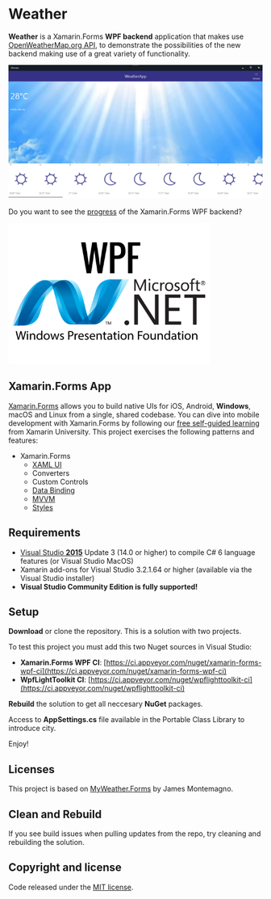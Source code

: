 # Weather

**Weather** is a Xamarin.Forms **WPF backend** application that makes use [OpenWeatherMap.org API](https://openweathermap.org/api), to demonstrate the possibilities of the new backend making use of a great variety of functionality.

<img src="images/weatherapp.png" alt="WeatherApp" Width="800" />

Do you want to see the [progress](https://github.com/mohachouch/forms-wpf-progress) of the Xamarin.Forms WPF backend? 

<img src="images/WPF.png" alt="WeatherApp" Width="400" />

## Xamarin.Forms App 

[Xamarin.Forms](https://www.xamarin.com/forms) allows you to build native UIs for iOS, Android, **Windows**, macOS and Linux from a single, shared codebase. You can dive into mobile development with Xamarin.Forms by following our [free self-guided learning](https://university.xamarin.com/classes/track/self-guided) from Xamarin University. This project exercises the following patterns and features:

* Xamarin.Forms
  * [XAML UI](https://developer.xamarin.com/guides/xamarin-forms/xaml/xaml-basics/)
  * Converters
  * Custom Controls
  * [Data Binding](https://developer.xamarin.com/guides/xamarin-forms/xaml/xaml-basics/data_binding_basics/)
  * [MVVM](https://developer.xamarin.com/guides/xamarin-forms/xaml/xaml-basics/data_bindings_to_mvvm/)
  * [Styles](https://developer.xamarin.com/guides/xamarin-forms/user-interface/styles/)
  
## Requirements

* [Visual Studio __2015__](https://www.visualstudio.com/en-us/products/vs-2015-product-editions.aspx) Update 3 (14.0 or higher) to compile C# 6 language features (or Visual Studio MacOS)
* Xamarin add-ons for Visual Studio 3.2.1.64 or higher (available via the Visual Studio installer)
* __Visual Studio Community Edition is fully supported!__

## Setup

**Download** or clone the repository. This is a solution with two projects.

To test this project you must add this two Nuget sources in Visual Studio:

- **Xamarin.Forms WPF CI**: [https://ci.appveyor.com/nuget/xamarin-forms-wpf-ci](https://ci.appveyor.com/nuget/xamarin-forms-wpf-ci)
- **WpfLightToolkit CI**: [https://ci.appveyor.com/nuget/wpflighttoolkit-ci](https://ci.appveyor.com/nuget/wpflighttoolkit-ci)

**Rebuild** the solution to get all neccesary **NuGet** packages.

Access to **AppSettings.cs** file available in the Portable Class Library to introduce city.

Enjoy!

## Licenses

This project is based on [MyWeather.Forms](https://github.com/jamesmontemagno/MyWeather.Forms) by James Montemagno.
 
## Clean and Rebuild

If you see build issues when pulling updates from the repo, try cleaning and rebuilding the solution.

## Copyright and license

Code released under the [MIT license](https://opensource.org/licenses/MIT).
